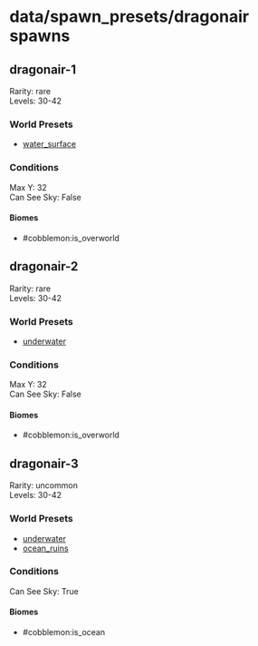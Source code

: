 # data/spawn_presets/dragonair spawns  
  
## dragonair-1  
Rarity: rare  
Levels: 30-42  
  
### World Presets  
* [water_surface](/data/world_presets/water_surface.md)  
  
### Conditions  
Max Y: 32  
Can See Sky: False  
  
#### Biomes  
  * #cobblemon:is_overworld
  
  
## dragonair-2  
Rarity: rare  
Levels: 30-42  
  
### World Presets  
* [underwater](/data/world_presets/underwater.md)  
  
### Conditions  
Max Y: 32  
Can See Sky: False  
  
#### Biomes  
  * #cobblemon:is_overworld
  
  
## dragonair-3  
Rarity: uncommon  
Levels: 30-42  
  
### World Presets  
* [underwater](/data/world_presets/underwater.md)  
* [ocean_ruins](/data/world_presets/ocean_ruins.md)  
  
### Conditions  
Can See Sky: True  
  
#### Biomes  
  * #cobblemon:is_ocean
  
